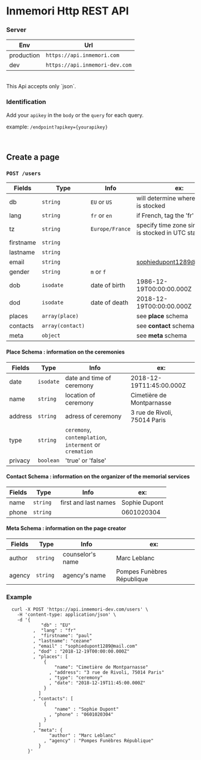 # Inmemori Http REST API  

### Server

| Env        | Url                              |
|------------|----------------------------------|
| production | `https://api.inmemori.com`       |
| dev        | `https://api.inmemori-dev.com`   |

<br/>
This Api accepts only `json`.

### Identification

Add your `apikey` in the `body` or the `query` for each query. 

example: `/endpoint?apikey={yourapikey}`
  
  
<br/>

## Create a page

### `POST /users`


| Fields          | Type           | Info                | ex:                            |
|-----------------|----------------|---------------------|--------------------------------|
| db              | `string`       |`EU` or `US`         | will determine where the data is stocked|
| lang            | `string`       |`fr` or `en`         | if French, tag the 'fr' language|
| tz              | `string`       |`Europe/France`      | specify time zone since date is stocked in UTC standard|
| firstname       | `string`       |                     |                                |
| lastname        | `string`       |                     |                                |
| email           | `string`       |                     |sophiedupont1289@mail.com       |
| gender          | `string`       | `m` or `f`          |                                |
| dob             | `isodate`      | date of birth       | 1986-12-19T00:00:00.000Z       |
| dod             | `isodate`      | date of death       | 2018-12-19T00:00:00.000Z       |
| places          | `array(place)` |                     | see **place** schema           |
| contacts        | `array(contact)`|                    | see **contact** schema         |
| meta            | `object`       |                     | see **meta** schema            |



#### Place Schema : information on the ceremonies


| Fields          | Type           | Info                | ex:                            |
|-----------------|----------------|---------------------|--------------------------------|
| date            | `isodate`      | date and time of ceremony| 2018-12-19T11:45:00.000Z       |
| name            | `string`       | location of ceremony| Cimetière de Montparnasse      |
| address         | `string`       | adress of ceremony  | 3 rue de Rivoli, 75014 Paris   |
| type            | `string`       | `ceremony`, `contemplation`, `interment` or `cremation`|     |
| privacy         | `boolean`      | 'true' or 'false' |     |



#### Contact Schema : information on the organizer of the memorial services


| Fields          | Type           | Info                | ex:                            |
|-----------------|----------------|---------------------|--------------------------------|
| name            | `string `      | first and last names| Sophie Dupont                  |
| phone           | `string `      |                     | 0601020304                     |



#### Meta Schema : information on the page creator


| Fields          | Type           | Info                | ex:                            |
|-----------------|----------------|---------------------|--------------------------------|
| author          | `string `      | counselor's name    | Marc Leblanc                   |
| agency          | `string `      | agency's name       | Pompes Funèbres République     |



### Example

  ```curl
    curl -X POST 'https://api.inmemori-dev.com/users' \
      -H 'content-type: application/json' \
      -d '{ 
               "db" : "EU"
            ,  "lang" : "fr"
            ,  "firstname": "paul"
            , "lastname": "cezane"
            , "email" : "sophiedupont1289@mail.com"
            , "dod" : "2018-12-19T00:00:00.000Z"
            , "places": [
                { 
                    "name": "Cimetière de Montparnasse"
                  , "address": "3 rue de Rivoli, 75014 Paris"
                  , "type": "ceremony"
                  , "date": "2018-12-19T11:45:00.000Z"
                }
              ]
            , "contacts": [
                { 
                    "name" : "Sophie Dupont"
                  , "phone" : "0601020304"
                }
              ] 
            , "meta": {
                  "author" : "Marc Leblanc"
                , "agency" : "Pompes Funèbres République"
              } 
          }'
  ```
